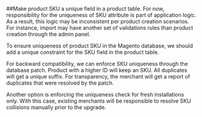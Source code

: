##Make product SKU a unique field in a product table.
For now, responsibility for the uniqueness of SKU attribute is part of application logic.
As a result, this logic may be inconsistent per product creation scenarios.
For instance, import may have another set of validations rules than product creation through the admin panel.

To ensure uniqueness of product SKU in the Magento database, we should add a unique constraint for the SKU field in the product table.

For backward compatibility, we can enforce SKU uniqueness through the database patch. Product with a higher ID will keep an SKU. All duplicates will get a unique suffix. For transparency, the merchant will get a report of duplicates that were resolved by the patch.

Another option is enforcing the uniqueness check for fresh installations only. With this case, existing merchants will be responsible to resolve SKU collisions manually prior to the upgrade. 
